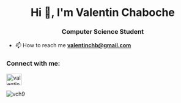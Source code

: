 <h1 align="center">Hi 👋, I'm Valentin Chaboche</h1>
<h3 align="center">Computer Science Student</h3>

- 📫 How to reach me **valentinchb@gmail.com**

<p align="left">
<h3 align="left">Connect with me:</h3>
<a href="https://linkedin.com/in/valentin-chaboche" target="blank"><img align="center" src="https://cdn.jsdelivr.net/npm/simple-icons@3.0.1/icons/linkedin.svg" alt="valentin-chaboche" height="30" width="40" /></a>
</p>

<p><img align="center" src="https://github-readme-stats.vercel.app/api/top-langs/?username=vch9&layout=compact" alt="vch9" /></p>


